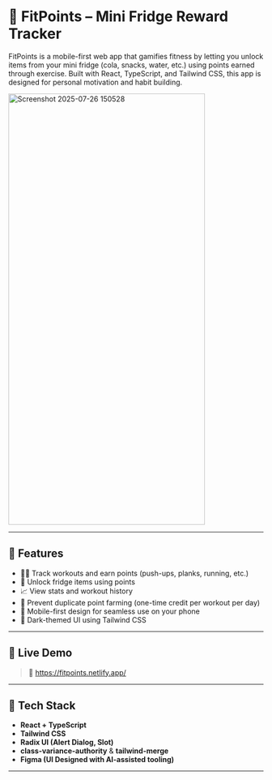 # 🧊 FitPoints – Mini Fridge Reward Tracker

FitPoints is a mobile-first web app that gamifies fitness by letting you unlock items from your mini fridge (cola, snacks, water, etc.) using points earned through exercise. Built with React, TypeScript, and Tailwind CSS, this app is designed for personal motivation and habit building.


<img width="388" height="850" alt="Screenshot 2025-07-26 150528" src="https://github.com/user-attachments/assets/2f045a97-0794-4c92-9f77-de89ed478ecb" />


---

## 🚀 Features

- 🏋️‍♂️ Track workouts and earn points (push-ups, planks, running, etc.)
- 🥤 Unlock fridge items using points
- 📈 View stats and workout history
- 🎯 Prevent duplicate point farming (one-time credit per workout per day)
- 📱 Mobile-first design for seamless use on your phone
- 🌙 Dark-themed UI using Tailwind CSS

---

## 📲 Live Demo

> 🔗 https://fitpoints.netlify.app/

---

## 🧪 Tech Stack

- **React + TypeScript**
- **Tailwind CSS**
- **Radix UI (Alert Dialog, Slot)**
- **class-variance-authority** & **tailwind-merge**
- **Figma (UI Designed with AI-assisted tooling)**

---
